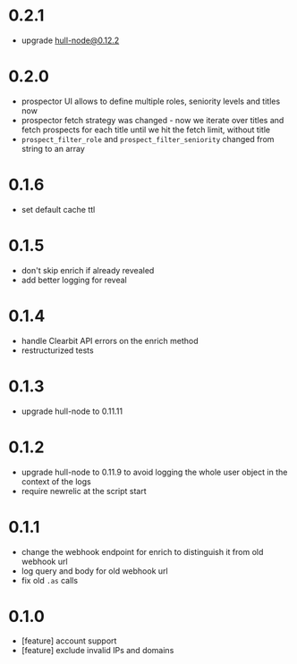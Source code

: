 # 0.2.1
- upgrade hull-node@0.12.2

# 0.2.0
- prospector UI allows to define multiple roles, seniority levels and titles now
- prospector fetch strategy was changed - now we iterate over titles and fetch prospects for each title until we hit the fetch limit, without title 
- `prospect_filter_role` and `prospect_filter_seniority` changed from string to an array

# 0.1.6
- set default cache ttl

# 0.1.5
- don't skip enrich if already revealed
- add better logging for reveal

# 0.1.4
- handle Clearbit API errors on the enrich method
- restructurized tests

# 0.1.3
- upgrade hull-node to 0.11.11

# 0.1.2
- upgrade hull-node to 0.11.9 to avoid logging the whole user object in the context of the logs
- require newrelic at the script start

# 0.1.1
- change the webhook endpoint for enrich to distinguish it from old webhook url
- log query and body for old webhook url
- fix old `.as` calls

# 0.1.0
- [feature] account support
- [feature] exclude invalid IPs and domains
